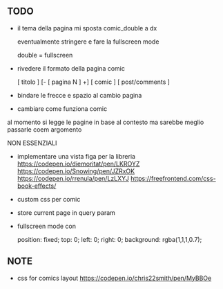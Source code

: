 TODO
---

- il tema della pagina mi sposta comic_double a dx

  eventualmente stringere e fare la fullscreen mode


  double = fullscreen

- rivedere il formato della pagina comic

  [       titolo           ]
  [-   [  pagina N  ]     +]
  [        comic           ]
  [      post/comments     ]

- bindare le frecce e spazio al cambio pagina

- cambiare come funziona comic

al momento si legge le pagine in base al contesto
ma sarebbe meglio passarle coem argomento

NON ESSENZIALI

- implementare una vista figa per la libreria
 https://codepen.io/diemoritat/pen/LKROYZ
 https://codepen.io/Snowing/pen/JZRxOK
 https://codepen.io/rrenula/pen/LzLXYJ
 https://freefrontend.com/css-book-effects/

- custom css per comic

- store current page in query param

- fullscreen mode con 

  position: fixed;
  top: 0;
  left: 0;
  right: 0;
  background: rgba(1,1,1,0.7);


NOTE
---

 - css for comics layout
 https://codepen.io/chris22smith/pen/MyBBOe

